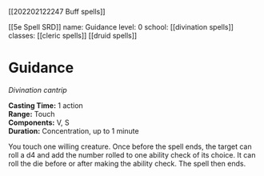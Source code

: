 [[202202122247 Buff spells]]

[[5e Spell SRD]]
name: Guidance
level: 0
school: [[divination spells]]
classes: [[cleric spells]]
         [[druid spells]]

# Guidance 
_Divination cantrip_ 

**Casting Time:** 1 action    
**Range:** Touch    
**Components:** V, S    
**Duration:** Concentration, up to 1 minute 

You touch one willing creature. Once before the spell ends, the target can roll a d4 and add the number rolled to one ability check of its choice. It can roll the die before or after making the ability check. The spell then ends. 